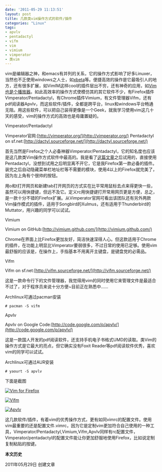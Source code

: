 ```yaml
---
date: '2011-05-29 11:13:51'
layout: post
title: 几款类vim操作方式的软件/插件
categories: "Linux"
tags:
- apvlv
- pentadactyl
- vifm
- vim
- vimium
- vimperator
- 类vim
---
```


vim是编辑器之神，和emacs有并列的关系，它的操作方式影响了好多Linuxer，当然也不乏使用windows之人士，如[xbeta](http://xbeta.info)等。便捷高效的操作是它最吸引人的地方，还有很多扩展，如VimIM这样cool的插件层出不穷，还有神奇的应用，如[Vim也是个播放器](http://qixinglu.com/archives/vim_is_ascii_player)。如此高效率的操作方式使模仿其的其它软件不少，有Firefox插件Vimperator/Pentadactyl，有Chrome插件Vimium，有文件管理器Vifm，还有pdf阅读器Apvlv，而这些软件/插件，全都是跨平台，linux和windows平台畅通无阻。用这些软件，可以把自己装得更像是一个Geek，就我学习使用vim这几十天的感受，vim的操作方式的高效也是毋庸置疑的。

Vimperator/Pentadactyl

Vimperator官网:[http://vimperator.org/](http://vimperator.org/)
Pentadactyl on sf.net:[http://dactyl.sourceforge.net/](http://dactyl.sourceforge.net/)

首先当然是Firefox之个人必备神器Vimperator/Pentadactyl，它的知名度也应该是这几款类Vim操作方式软件中最高的。我是看了[这篇文章](http://xbeta.info/vimperator.htm)之后试用的，直接使用Pentadactyl，没想到试用之后明显离不开它，它是我Firefox第一款必备的插件。装完之后自动隐藏菜单栏地址栏等不需要的模块，使用4以上的Firefox就完美了，因为左上角有个很帅的按钮。

用o和t打开网页和新建tab打开网页的方式实在比平常用鼠标去点来得更快一些，虽然可以用快捷键，但远不及它。定义rc用快捷键打开常用网页更是方便，总之，是一款十分不错的Firefox扩展。从Vimperator官网可看出该团队还有另外两款Vim操作模式的插件，适用于Songbird的Xulmus，还有适用于Thunderbird的Muttator，用兴趣的同学可以试试。

Vimium

Vimium on GitHub:[http://vimium.github.com/](http://vimium.github.com/)

Chrome在界面上比Firefox更加友好，简洁快速深得人心。但这款适用于Chrome的插件，在功能上明显比Vimperator要弱很多，不过日常的使用已足够。使用vim最舒服的应该是，在操作上，手指基本不用离开主键盘，是键盘党的必需品。

Vifm

Vifm on sf.net:[http://vifm.sourceforge.net/](http://vifm.sourceforge.net/)

这是一款命令行下的文件管理器，我觉得用vim的同时使用它来管理文件是最适合不过了，对于程序员来说十分方便~目前正在熟悉中……

Archlinux可通过pacman安装

    # pacman -S vifm

Apvlv

Apvlv on Google Code:[http://code.google.com/p/apvlv/](http://code.google.com/p/apvlv/)

这是一款国人开发的pdf阅读软件，还支持手机电子书格式UMD的读取。类Vim的操作方式是它最大的亮点，但它确实没有Foxit Reader等pdf阅读软件优秀，喜欢vim的同学可以试试。

Archlinux可通过AUR安装

    # yaourt -S apvlv

下面是截图

[![Vim for Firefox](http://i951.photobucket.com/albums/ad353/Fooleap/Blog/Fooleap/vim-for-firefox.png)](http://i951.photobucket.com/albums/ad353/Fooleap/Blog/Fooleap/vim-for-firefox.png)

[![Vifm](http://i951.photobucket.com/albums/ad353/Fooleap/Blog/Fooleap/vifm.png)](http://i951.photobucket.com/albums/ad353/Fooleap/Blog/Fooleap/vifm.png)

[![Apvlv](http://i951.photobucket.com/albums/ad353/Fooleap/Blog/Fooleap/apvlv.png)](http://i951.photobucket.com/albums/ad353/Fooleap/Blog/Fooleap/apvlv.png)

这几款软件/插件，有着vim的优秀操作方式，更有如同vimrc的配置文件。使用vim最重要的还是配置文件.vimrc，因为它是定制vim更加符合自己使用的一种工具，Vimperator/Pentadactyl,Vimium,Vifm,Apvlv同样有rc配置文件，Vimperator/pentadactyl的配置文件能让你更加舒服地使用Firefox，比如说定制复制粘贴的按键。

**本文历史**

2011年05月29日  创建文章

